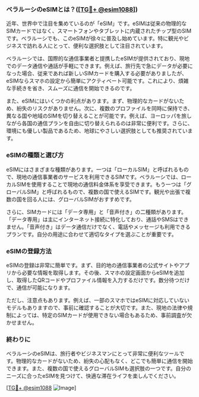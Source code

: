 ### ベラルーシのeSIMとは？([[TG💪+ @esim1088](https://t.me/s/esim1088)])

近年、世界中で注目を集めているのが「eSIM」です。eSIMは従来の物理的なSIMカードではなく、スマートフォンやタブレットに内蔵されたチップ型のSIMです。ベラルーシでも、このeSIMが徐々に普及し始めています。特に観光やビジネスで訪れる人にとって、便利な選択肢として注目されています。

ベラルーシでは、国際的な通信事業者と提携したeSIMが提供されており、現地でのデータ通信や通話が手軽にできます。例えば、旅行先で急にデータが必要になった場合、従来であれば新しいSIMカードを購入する必要がありましたが、eSIMならスマホの設定から簡単にアクティベート可能です。これにより、煩雑な手続きを省き、スムーズに通信を開始できるのです。

また、eSIMにはいくつかの利点があります。まず、物理的なカードがないため、紛失のリスクがありません。次に、複数のプロファイルを同時に保持でき、異なる国や地域のSIMを切り替えることが可能です。例えば、ヨーロッパを旅しながら各国の通信プランを自由に切り替えられるのは非常に便利です。さらに、環境にも優しい製品であるため、地球にやさしい選択肢としても推奨されています。

### eSIMの種類と選び方

eSIMにはさまざまな種類があります。一つは「ローカルSIM」と呼ばれるもので、現地の通信事業者のサービスを利用できるSIMです。ベラルーシでは、ローカルSIMを使用することで現地の通信料金体系を享受できます。もう一つは「グローバルSIM」と呼ばれるもので、複数の国で使えるSIMです。観光や出張で複数の国を回る人には、グローバルSIMがおすすめです。

さらに、SIMカードには「データ専用」と「音声付き」の二種類があります。「データ専用」は主にインターネット接続に特化しており、通話やSMSはできません。「音声付き」はデータ通信だけでなく、電話やメッセージも利用できるプランです。自分の用途に合わせて適切なタイプを選ぶことが重要です。

### eSIMの登録方法

eSIMの登録は非常に簡単です。まず、目的地の通信事業者の公式サイトやアプリから必要な情報を取得します。その後、スマホの設定画面からeSIMを追加し、取得したQRコードやプロファイル情報を入力するだけです。数分待つだけで、通信が可能になります。

ただし、注意点もあります。例えば、一部のスマホではeSIMに対応していないモデルもありますので、事前に確認することが大切です。また、現地の法律や規制によっては、特定のSIMカードが使用できない場合もあるため、事前調査が欠かせません。

### 終わりに

ベラルーシのeSIMは、旅行者やビジネスマンにとって非常に便利なツールです。物理的なカードがないため、紛失の心配もなく、どこでも簡単に通信を開始できます。また、複数の国で使えるグローバルSIMも選択肢の一つです。自分のニーズに合ったeSIMを見つけて、快適な滞在ライフを楽しんでください。

[[TG💪+ @esim1088](https://t.me/s/esim1088) ![Image](https://i.postimg.cc/Y0z9fWf4/image.png)]